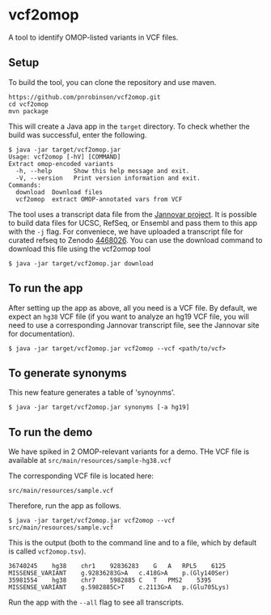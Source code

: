 # vcf2omop

A tool to identify OMOP-listed variants in VCF files.

## Setup

To build the tool, you can clone the repository and use maven.
```
https://github.com/pnrobinson/vcf2omop.git
cd vcf2omop
mvn package
```
This will create a Java app in the ``target`` directory. To check whether the build was
successful, enter the following.
```
$ java -jar target/vcf2omop.jar 
Usage: vcf2omop [-hV] [COMMAND]
Extract omop-encoded variants
  -h, --help      Show this help message and exit.
  -V, --version   Print version information and exit.
Commands:
  download  Download files
  vcf2omop  extract OMOP-annotated vars from VCF
```


The tool uses a transcript data file from the [Jannovar project](https://github.com/charite/jannovar). It is possible
to build data files for UCSC, RefSeq, or Ensembl and pass them to this app with the ``-j`` flag.
For conveniece, we have uploaded a transcript file for curated refseq to 
Zenodo [4468026](https://zenodo.org/record/4468026). You can use the download command to 
download this file using the vcf2omop tool

```
$ java -jar target/vcf2omop.jar download

```


## To run the app
After setting up the app as above, all you need is a VCF file. By default, we expect an ``hg38`` VCF file
(if you want to analyze an hg19 VCF file, you will need to use a corresponding Jannovar transcript file, see
the Jannovar site for documentation).

```
$ java -jar target/vcf2omop.jar vcf2omop --vcf <path/to/vcf>

```

## To generate synonyms
This new feature generates a table of 'synoynms'.

```
$ java -jar target/vcf2omop.jar synonyms [-a hg19]
```

## To run the demo

We have spiked in 2 OMOP-relevant variants for a demo. THe VCF file is available at
``src/main/resources/sample-hg38.vcf``

The corresponding VCF file is located here:
```
src/main/resources/sample.vcf
```
Therefore, run the app as follows.
```
$ java -jar target/vcf2omop.jar vcf2omop --vcf src/main/resources/sample.vcf
```

This is the output (both to the command line and to a file, which by default is called ``vcf2omop.tsv``).
```
36740245	hg38	chr1	92836283	G	A	RPL5	6125	MISSENSE_VARIANT	g.92836283G>A	c.418G>A	p.(Gly140Ser)
35981554	hg38	chr7	5982885	C	T	PMS2	5395	MISSENSE_VARIANT	g.5982885C>T	c.2113G>A	p.(Glu705Lys)
```

Run the app with the ``--all`` flag to see all transcripts.